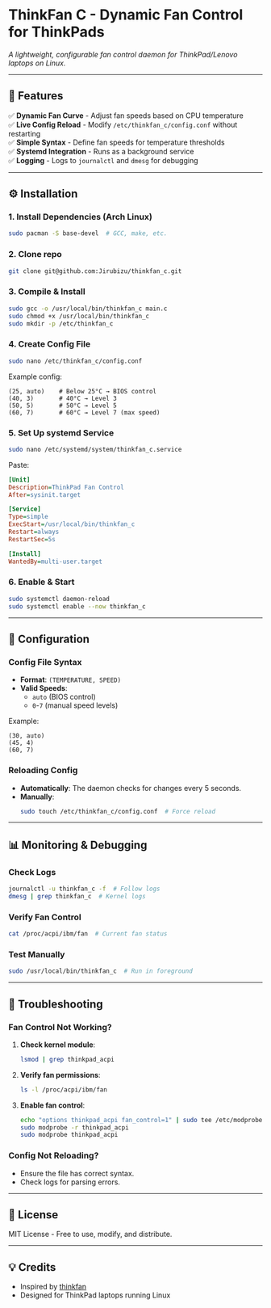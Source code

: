 # **ThinkFan C - Dynamic Fan Control for ThinkPads**  
*A lightweight, configurable fan control daemon for ThinkPad/Lenovo laptops on Linux.*  

---

## **📝 Features**  
✅ **Dynamic Fan Curve** - Adjust fan speeds based on CPU temperature  
✅ **Live Config Reload** - Modify `/etc/thinkfan_c/config.conf` without restarting  
✅ **Simple Syntax** - Define fan speeds for temperature thresholds  
✅ **Systemd Integration** - Runs as a background service  
✅ **Logging** - Logs to `journalctl` and `dmesg` for debugging  

---

## **⚙️ Installation**  

### **1. Install Dependencies (Arch Linux)**  
```bash
sudo pacman -S base-devel  # GCC, make, etc.
```

### 2. Clone repo
```bash
git clone git@github.com:Jirubizu/thinkfan_c.git
```

### **3. Compile & Install**  
```bash
sudo gcc -o /usr/local/bin/thinkfan_c main.c
sudo chmod +x /usr/local/bin/thinkfan_c
sudo mkdir -p /etc/thinkfan_c
```

### **4. Create Config File**  
```bash
sudo nano /etc/thinkfan_c/config.conf
```
Example config:  
```plaintext
(25, auto)    # Below 25°C → BIOS control
(40, 3)       # 40°C → Level 3
(50, 5)       # 50°C → Level 5
(60, 7)       # 60°C → Level 7 (max speed)
```

### **5. Set Up systemd Service**  
```bash
sudo nano /etc/systemd/system/thinkfan_c.service
```
Paste:  
```ini
[Unit]
Description=ThinkPad Fan Control
After=sysinit.target

[Service]
Type=simple
ExecStart=/usr/local/bin/thinkfan_c
Restart=always
RestartSec=5s

[Install]
WantedBy=multi-user.target
```

### **6. Enable & Start**  
```bash
sudo systemctl daemon-reload
sudo systemctl enable --now thinkfan_c
```

---

## **🔧 Configuration**  

### **Config File Syntax**  
- **Format**: `(TEMPERATURE, SPEED)`  
- **Valid Speeds**:  
  - `auto` (BIOS control)  
  - `0`-`7` (manual speed levels)  

Example:  
```plaintext
(30, auto)
(45, 4)
(60, 7)
```

### **Reloading Config**  
- **Automatically**: The daemon checks for changes every 5 seconds.  
- **Manually**:  
  ```bash
  sudo touch /etc/thinkfan_c/config.conf  # Force reload
  ```

---

## **📊 Monitoring & Debugging**  

### **Check Logs**  
```bash
journalctl -u thinkfan_c -f  # Follow logs
dmesg | grep thinkfan_c  # Kernel logs
```

### **Verify Fan Control**  
```bash
cat /proc/acpi/ibm/fan  # Current fan status
```

### **Test Manually**  
```bash
sudo /usr/local/bin/thinkfan_c  # Run in foreground
```

---

## **🚨 Troubleshooting**  

### **Fan Control Not Working?**  
1. **Check kernel module**:  
   ```bash
   lsmod | grep thinkpad_acpi
   ```
2. **Verify fan permissions**:  
   ```bash
   ls -l /proc/acpi/ibm/fan
   ```
3. **Enable fan control**:  
   ```bash
   echo "options thinkpad_acpi fan_control=1" | sudo tee /etc/modprobe.d/thinkfan.conf
   sudo modprobe -r thinkpad_acpi
   sudo modprobe thinkpad_acpi
   ```

### **Config Not Reloading?**  
- Ensure the file has correct syntax.  
- Check logs for parsing errors.  

---

## **📜 License**  
MIT License - Free to use, modify, and distribute.  

---

## **💡 Credits**  
- Inspired by [thinkfan](https://github.com/vmatare/thinkfan)
- Designed for ThinkPad laptops running Linux  
